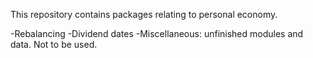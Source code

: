 This repository contains packages relating to personal economy.

-Rebalancing
-Dividend dates
-Miscellaneous: unfinished modules and data. Not to be used.
